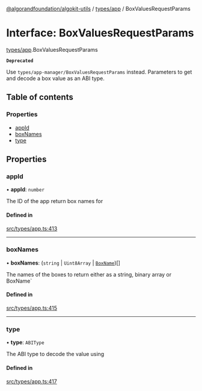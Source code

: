[@algorandfoundation/algokit-utils](../README.md) / [types/app](../modules/types_app.md) / BoxValuesRequestParams

# Interface: BoxValuesRequestParams

[types/app](../modules/types_app.md).BoxValuesRequestParams

**`Deprecated`**

Use `types/app-manager/BoxValuesRequestParams` instead.
Parameters to get and decode a box value as an ABI type.

## Table of contents

### Properties

- [appId](types_app.BoxValuesRequestParams.md#appid)
- [boxNames](types_app.BoxValuesRequestParams.md#boxnames)
- [type](types_app.BoxValuesRequestParams.md#type)

## Properties

### appId

• **appId**: `number`

The ID of the app return box names for

#### Defined in

[src/types/app.ts:413](https://github.com/algorandfoundation/algokit-utils-ts/blob/main/src/types/app.ts#L413)

___

### boxNames

• **boxNames**: (`string` \| `Uint8Array` \| [`BoxName`](types_app.BoxName.md))[]

The names of the boxes to return either as a string, binary array or BoxName`

#### Defined in

[src/types/app.ts:415](https://github.com/algorandfoundation/algokit-utils-ts/blob/main/src/types/app.ts#L415)

___

### type

• **type**: `ABIType`

The ABI type to decode the value using

#### Defined in

[src/types/app.ts:417](https://github.com/algorandfoundation/algokit-utils-ts/blob/main/src/types/app.ts#L417)
